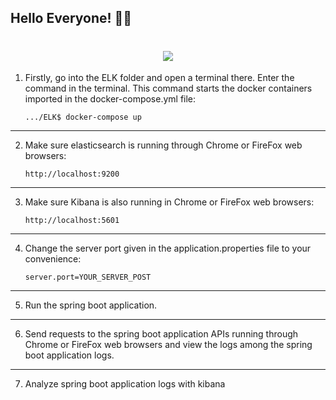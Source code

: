 ## Hello Everyone! 👋🏻

<h1 align="center">
	<img src="https://readme-typing-svg.demolab.com/?lines=Hello Everyone;Now+we+will+consider;the+integration+of+ELK+stack;with+spring+boot+application">
</h1>

1. Firstly, go into the ELK folder and open a terminal there. 
   Enter the command in the terminal. 
   This command starts the docker containers imported in the docker-compose.yml file:
   
       .../ELK$ docker-compose up
<hr>

2. Make sure elasticsearch is running through Chrome or FireFox web browsers:
       
       http://localhost:9200  

<hr>      

3. Make sure Kibana is also running in Chrome or FireFox web browsers:

       http://localhost:5601
   
<hr>

4. Change the server port given in the application.properties file to your convenience:

       server.port=YOUR_SERVER_POST
<hr>

5. Run the spring boot application.

<hr>

6. Send requests to the spring boot application APIs running through Chrome or FireFox web browsers 
   and view the logs among the spring boot application logs.

<hr>

7. Analyze spring boot application logs with kibana
